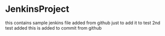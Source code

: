 # JenkinsProject
this contains sample jenkins file added from github
just to add it to test
2nd test added
this is added to commit from github
